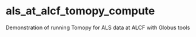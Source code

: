# als_at_alcf_tomopy_compute
Demonstration of running Tomopy for ALS data at ALCF with Globus tools
